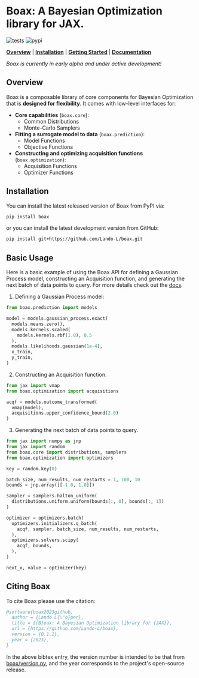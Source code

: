 # Boax: A Bayesian Optimization library for JAX.

![tests](https://github.com/Lando-L/boax/actions/workflows/tests.yml/badge.svg?branch=main)
![pypi](https://img.shields.io/pypi/v/boax)

[**Overview**](#overview)
| [**Installation**](#installation)
| [**Getting Started**](#getting-started)
| [**Documentation**](https://boax.readthedocs.io/en/latest/)

*Boax is currently in early alpha and under active development!*

## Overview

Boax is a composable library of core components for Bayesian Optimization that is **designed for flexibility**. It comes with low-level interfaces for:

* **Core capabilities** (`boax.core`):
  * Common Distributions
  * Monte-Carlo Samplers
* **Fitting a surrogate model to data** (`boax.prediction`):
  * Model Functions
  * Objective Functions
* **Constructing and optimizing acquisition functions** (`boax.optimization`):
  * Acquisition Functions
  * Optimizer Functions

## Installation

You can install the latest released version of Boax from PyPI via:

```sh
pip install boax
```

or you can install the latest development version from GitHub:

```sh
pip install git+https://github.com/Lando-L/boax.git
```

## Basic Usage

Here is a basic example of using the Boax API for defining a Gaussian Process model, constructing an Acquisition function, and generating the next batch of data points to query. For more details check out the [docs](https://boax.readthedocs.io/en/latest/).

1. Defining a Gaussian Process model:

```python
from boax.prediction import models

model = models.gaussian_process.exact(
  models.means.zero(),
  models.kernels.scaled(
    models.kernels.rbf(1.0), 0.5
  ),
  models.likelihoods.gaussian(1e-4),
  x_train,
  y_train,
)
```

2. Constructing an Acquisition function.

```python
from jax import vmap
from boax.optimization import acquisitions

acqf = models.outcome_transformed(
  vmap(model),
  acquisitions.upper_confidence_bound(2.0)
)
```

3. Generating the next batch of data points to query.

```python
from jax import numpy as jnp
from jax import random
from boax.core import distributions, samplers
from boax.optimization import optimizers

key = random.key(0)

batch_size, num_results, num_restarts = 1, 100, 10
bounds = jnp.array([[-1.0, 1.0]])

sampler = samplers.halton_uniform(
  distributions.uniform.uniform(bounds[:, 0], bounds[:, 1])
)

optimizer = optimizers.batch(
  optimizers.initializers.q_batch(
    acqf, sampler, batch_size, num_results, num_restarts,
  ),
  optimizers.solvers.scipy(
    acqf, bounds,  
  ),
)

next_x, value = optimizer(key)
```

## Citing Boax

To cite Boax please use the citation:

```bibtex
@software{boax2023github,
  author = {Lando L{\"o}per},
  title = {{B}oax: A Bayesian Optimization library for {JAX}},
  url = {https://github.com/Lando-L/boax},
  version = {0.1.2},
  year = {2023},
}
```

In the above bibtex entry, the version number
is intended to be that from [boax/version.py](https://github.com/Lando-L/boax/blob/main/boax/version.py), and the year corresponds to the project's open-source release.
